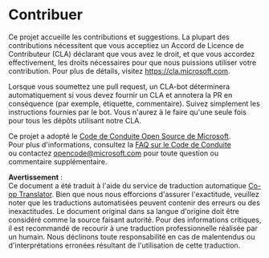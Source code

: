 <!--
CO_OP_TRANSLATOR_METADATA:
{
  "original_hash": "61aff2b3273d4ab66709493b43f91ca1",
  "translation_date": "2025-08-24T11:58:23+00:00",
  "source_file": "CONTRIBUTING.md",
  "language_code": "fr"
}
-->
# Contribuer

Ce projet accueille les contributions et suggestions. La plupart des contributions nécessitent que vous acceptiez un Accord de Licence de Contributeur (CLA) déclarant que vous avez le droit, et que vous accordez effectivement, les droits nécessaires pour que nous puissions utiliser votre contribution. Pour plus de détails, visitez https://cla.microsoft.com.

Lorsque vous soumettez une pull request, un CLA-bot déterminera automatiquement si vous devez fournir un CLA et annotera la PR en conséquence (par exemple, étiquette, commentaire). Suivez simplement les instructions fournies par le bot. Vous n'aurez à le faire qu'une seule fois pour tous les dépôts utilisant notre CLA.

Ce projet a adopté le [Code de Conduite Open Source de Microsoft](https://opensource.microsoft.com/codeofconduct/).  
Pour plus d'informations, consultez la [FAQ sur le Code de Conduite](https://opensource.microsoft.com/codeofconduct/faq/)  
ou contactez [opencode@microsoft.com](mailto:opencode@microsoft.com) pour toute question ou commentaire supplémentaire.

**Avertissement** :  
Ce document a été traduit à l'aide du service de traduction automatique [Co-op Translator](https://github.com/Azure/co-op-translator). Bien que nous nous efforcions d'assurer l'exactitude, veuillez noter que les traductions automatisées peuvent contenir des erreurs ou des inexactitudes. Le document original dans sa langue d'origine doit être considéré comme la source faisant autorité. Pour des informations critiques, il est recommandé de recourir à une traduction professionnelle réalisée par un humain. Nous déclinons toute responsabilité en cas de malentendus ou d'interprétations erronées résultant de l'utilisation de cette traduction.